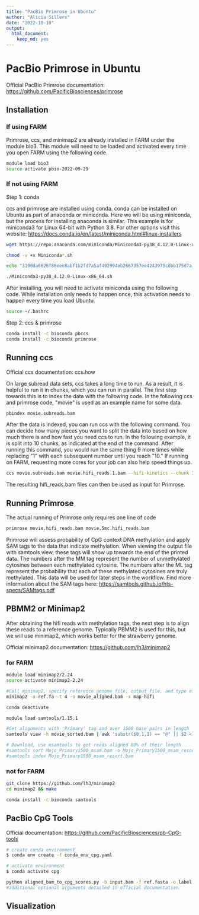 ```yaml
---
title: "PacBio Primrose in Ubuntu"
author: "Alicia Sillers"
date: "2022-10-10"
output: 
  html_document:
    keep_md: yes
---
```




# PacBio Primrose in Ubuntu

Official PacBio Primrose documentation: https://github.com/PacificBiosciences/primrose 

## Installation

### If using FARM

Primrose, ccs, and minimap2 are already installed in FARM under the module bio3. This module will need to be loaded and activated every time you open FARM using the following code.

```bash
module load bio3
source activate pbio-2022-09-29 
```

### If not using FARM
Step 1: conda

ccs and primrose are installed using conda. conda can be installed on Ubuntu as part of anaconda or miniconda. Here we will be using miniconda, but the process for installing anaconda is similar. This example is for miniconda3 for Linux 64-bit with Python 3.8. For other options visit this website: https://docs.conda.io/en/latest/miniconda.html#linux-installers


```bash
wget https://repo.anaconda.com/miniconda/Miniconda3-py38_4.12.0-Linux-x86_64.sh

chmod -v +x Miniconda*.sh

echo "3190da6626f86eee8abf1b2fd7a5af492994eb2667357ee4243975cdbb175d7a *Miniconda3-py38_4.12.0-Linux-x86_64.sh" | shasum --check

./Miniconda3-py38_4.12.0-Linux-x86_64.sh
```

After installing, you will need to activate miniconda using the following code. While installation only needs to happen once, this activation needs to happen every time you load Ubuntu.


```bash
source ~/.bashrc 
```

Step 2: ccs & primrose


```bash
conda install -c bioconda pbccs
conda install -c bioconda primrose
```

## Running ccs

Official ccs documentation: ccs.how     

On large subread data sets, ccs takes a long time to run. As a result, it is helpful to run it in chunks, which you can run in parallel. The first step towards this is to index the data with the following code. In the following ccs and primrose code, "movie" is used as an example name for some data. 


```bash
pbindex movie.subreads.bam
```

After the data is indexed, you can run ccs with the following command. You can decide how many pieces you want to split the data into based on how much there is and how fast you need ccs to run. In the following example, it is split into 10 chunks, as indicated at the end of the command. After running this command, you would run the same thing 9 more times while replacing "1" with each subsequent number until you reach "10." If running on FARM, requesting more cores for your job can also help speed things up. 


```bash
ccs movie.subreads.bam movie.hifi_reads.1.bam --hifi-kinetics --chunk 1/10
```

The resulting hifi_reads.bam files can then be used as input for Primrose. 

## Running Primrose

The actual running of Primrose only requires one line of code

```bash
primrose movie.hifi_reads.bam movie.5mc.hifi_reads.bam
```

Primrose will assess probability of CpG context DNA methylation and apply SAM tags to the data that indicate methylation. When viewing the output file with samtools view, these tags will show up towards the end of the printed data. The numbers after the MM tag represent the number of unmethylated cytosines between each methylated cytosine. The numbers after the ML tag represent the probability that each of these methylated cytosines are truly methylated. This data will be used for later steps in the workflow. Find more information about the SAM tags here: https://samtools.github.io/hts-specs/SAMtags.pdf 

## PBMM2 or Minimap2

After obtaining the hifi reads with methylation tags, the next step is to align these reads to a reference genome. Typically PBMM2 is used for this, but we will use minimap2, which works better for the strawberry genome.     

Official minimap2 documentation: https://github.com/lh3/minimap2 

### for FARM


```bash
module load minimap2/2.24
source activate minimap2-2.24

#Call minimap2, specify reference genome file, output file, and type of sequence data
minimap2 -a ref.fa -t 4 -o movie_aligned.bam -x map-hifi

conda deactivate

module load samtools/1.15.1

#Get alignments with 'Primary' tag and over 1500 base pairs in length
samtools view -h movie_sorted.bam | awk 'substr($0,1,1) == "@" || $2 < 2048 && length($10) > 1500' | samtools view -bS - > movie_Primary1500.bam

# Download, use msamtools to get reads aligned 80% of their length
#samtools sort Mojo_Primary1500_msam.bam -o Mojo_Primary1500_msam_resort.bam
#samtools index Mojo_Primary1500_msam_resort.bam
```

### not for FARM


```bash
git clone https://github.com/lh3/minimap2
cd minimap2 && make
```

```bash
conda install -c bioconda samtools
```

## PacBio CpG Tools

Official documentation: https://github.com/PacificBiosciences/pb-CpG-tools


```bash
# create conda environment
$ conda env create -f conda_env_cpg.yaml

# activate environment
$ conda activate cpg
```


```bash
python aligned_bam_to_cpg_scores.py -b input.bam -f ref.fasta -o label [options] # label is a string which results in [label].bed/bw
#additional optional arguments detailed in official documentation
```

## Visualization   
